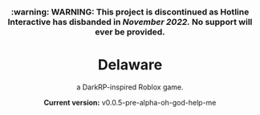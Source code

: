 <div align="center">
  <h3><b>:warning: WARNING:</b> This project is discontinued as Hotline Interactive has disbanded in <i>November 2022.</i> No support will ever be provided.</h3>
  <h1>Delaware </h1>
<p>a DarkRP-inspired Roblox game.</p>
<p><b>Current version:</b> v0.0.5-pre-alpha-oh-god-help-me</p>
</div>
